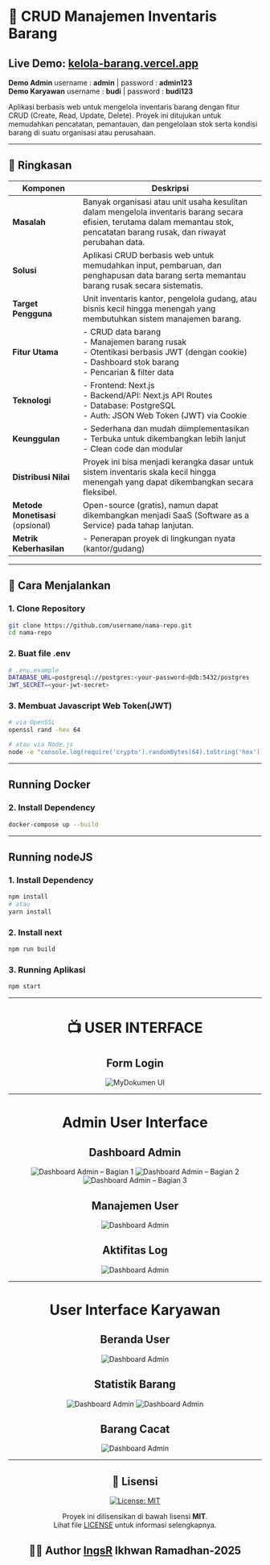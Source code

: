 # 🧾 CRUD Manajemen Inventaris Barang
## **Live Demo:** [kelola-barang.vercel.app](https://kelola-barang.vercel.app)
**Demo Admin** username : **admin**   |   password : **admin123**          
**Demo Karyawan** username : **budi**    |   password : **budi123**

Aplikasi berbasis web untuk mengelola inventaris barang dengan fitur CRUD (Create, Read, Update, Delete). Proyek ini ditujukan untuk memudahkan pencatatan, pemantauan, dan pengelolaan stok serta kondisi barang di suatu organisasi atau perusahaan.

---

## 🧠 Ringkasan

| Komponen                         | Deskripsi                                                                                                                                                                        |
| -------------------------------- | -------------------------------------------------------------------------------------------------------------------------------------------------------------------------------- |
| **Masalah**                      | Banyak organisasi atau unit usaha kesulitan dalam mengelola inventaris barang secara efisien, terutama dalam memantau stok, pencatatan barang rusak, dan riwayat perubahan data. |
| **Solusi**                       | Aplikasi CRUD berbasis web untuk memudahkan input, pembaruan, dan penghapusan data barang serta memantau barang rusak secara sistematis.                                         |
| **Target Pengguna**              | Unit inventaris kantor, pengelola gudang, atau bisnis kecil hingga menengah yang membutuhkan sistem manajemen barang.                                                            |
| **Fitur Utama**                  | - CRUD data barang <br> - Manajemen barang rusak <br> - Otentikasi berbasis JWT (dengan cookie) <br> - Dashboard stok barang <br> - Pencarian & filter data                      |
| **Teknologi**                    | - Frontend: Next.js <br> - Backend/API: Next.js API Routes <br> - Database: PostgreSQL <br> - Auth: JSON Web Token (JWT) via Cookie                                              |
| **Keunggulan**                   | - Sederhana dan mudah diimplementasikan <br> - Terbuka untuk dikembangkan lebih lanjut <br> - Clean code dan modular                                                             |
| **Distribusi Nilai**             | Proyek ini bisa menjadi kerangka dasar untuk sistem inventaris skala kecil hingga menengah yang dapat dikembangkan secara fleksibel.                                             |
| **Metode Monetisasi** (opsional) | Open-source (gratis), namun dapat dikembangkan menjadi SaaS (Software as a Service) pada tahap lanjutan.                                                                         |
| **Metrik Keberhasilan**          | - Penerapan proyek di lingkungan nyata (kantor/gudang)                                                                                                                           |

---

## 🚀 Cara Menjalankan

### 1. Clone Repository

```bash
git clone https://github.com/username/nama-repo.git
cd nama-repo
```

### 2. Buat file .env

```bash
# .env.example
DATABASE_URL=postgresql://postgres:<your-password>@db:5432/postgres
JWT_SECRET=<your-jwt-secret>
```

### 3. Membuat Javascript Web Token(JWT)

```bash
# via OpenSSL
openssl rand -hex 64

# atau via Node.js
node -e "console.log(require('crypto').randomBytes(64).toString('hex'))"
```

---

## Running Docker

### 2. Install Dependency

```bash
docker-compose up --build
```

---

## Running nodeJS

### 1. Install Dependency

```bash
npm install
# atau
yarn install
```

### 2. Install next

```bash
npm run build
```

### 3. Running Aplikasi

```bash
npm start
```

---

<div align="center">
  <h1> 📺 USER INTERFACE</h1>
<h2 align="center"><strong>Form Login</strong></h2>

![MyDokumen UI](./Ui_Preview/FormLogin.png)

---

<h1 align="center"><strong>Admin User Interface</strong></h1>
<h2 align="center"><strong>Dashboard Admin</strong></h2>

![Dashboard Admin – Bagian 1](./Ui_Preview/dasboard_admin1.png)
![Dashboard Admin – Bagian 2](./Ui_Preview/dasboard-admin2.png)
![Dashboard Admin – Bagian 3](./Ui_Preview/dasboard-admin3.png)

<h2 align="center"><strong>Manajemen User</strong></h2>

![Dashboard Admin](./Ui_Preview/manajmen-user.png)

<h2 align="center"><strong>Aktifitas Log</strong></h2>

![Dashboard Admin](./Ui_Preview/log-aktifitas.png)

---

<h1 align="center"><strong>User Interface Karyawan</strong></h1>
<h2 align="center"><strong>Beranda User</strong></h2>

![Dashboard Admin](./Ui_Preview/Beranda-user.png)

<h2 align="center"><strong>Statistik Barang</strong></h2>

![Dashboard Admin](./Ui_Preview/statistik-user.png)
![Dashboard Admin](./Ui_Preview/statistik-user2.png)

<h2 align="center"><strong>Barang Cacat</strong></h2>

![Dashboard Admin](./Ui_Preview/brg-cacat.png)

---

## 📝 Lisensi

<div align="center">
  <a href="./LICENSE">
    <img src="https://img.shields.io/badge/License-MIT-blue.svg" alt="License: MIT" />
  </a>
  
  Proyek ini dilisensikan di bawah lisensi **MIT**.  
  Lihat file [LICENSE](./LICENSE) untuk informasi selengkapnya.
</div>

## 👨‍💻 Author [IngsR](https://github.com/IngsR) Ikhwan Ramadhan-2025

## </div>
